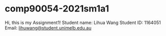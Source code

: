 # comp90054-2021sm1a1
Hi, this is my Assignment1!
Student name: Lihua Wang
Student ID: 1164051
Email: lihuwang@student.unimelb.edu.au
